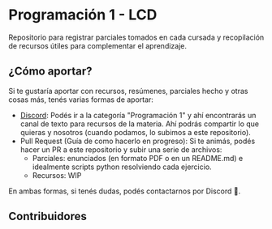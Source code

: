 # Programación 1 - LCD

Repositorio para registrar parciales tomados en cada cursada y recopilación de recursos útiles para complementar el aprendizaje.

## ¿Cómo aportar?

Si te gustaría aportar con recursos, resúmenes, parciales hecho y otras cosas más, tenés varias formas de aportar:

- [Discord](https://discord.gg/b58Rhb63W6): Podés ir a la categoría "Programación 1" y ahí encontrarás un canal de texto para recursos de la materia. Ahí podrás compartir lo que quieras y nosotros (cuando podamos, lo subimos a este repositorio).
- Pull Request (Guía de como hacerlo en progreso): Si te animás, podés hacer un PR a este repositorio y subir una serie de archivos:
    - Parciales: enunciados (en formato PDF o en un README.md) e idealmente scripts python resolviendo cada ejercicio.
    - Recursos: WIP

En ambas formas, si tenés dudas, podés contactarnos por Discord 🧉.

## Contribuidores

<!-- ALL-CONTRIBUTORS-LIST:START - Do not remove or modify this section -->
<!-- prettier-ignore-start -->
<!-- markdownlint-disable -->

<!-- markdownlint-restore -->
<!-- prettier-ignore-end -->

<!-- ALL-CONTRIBUTORS-LIST:END -->